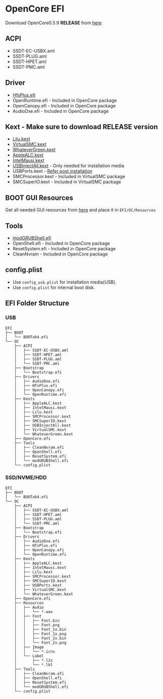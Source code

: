# OpenCore EFI

Download OpenCore0.5.9 **RELEASE** from [here](https://github.com/acidanthera/OpenCorePkg/releases/download/0.5.9/OpenCore-0.5.9-RELEASE.zip)

## ACPI 
- SSDT-EC-USBX.aml
- SSDT-PLUG.aml
- SSDT-HPET.aml
- SSDT-PMC.aml

## Driver
- [HfsPlus.efi](https://github.com/acidanthera/OcBinaryData/blob/master/Drivers/HfsPlus.efi)
- OpenRuntime.efi - Included in OpenCore package
- OpenCanopy.efi - Included in OpenCore package
- AudioDxe.efi - Included in OpenCore package

## Kext - Make sure to download RELEASE version
- [Lilu.kext](https://github.com/acidanthera/Lilu/releases/latest)
- [VirtualSMC.kext](https://github.com/acidanthera/VirtualSMC/releases/latest)
- [WhateverGreen.kext](https://github.com/acidanthera/WhateverGreen/releases/latest)
- [AppleALC.kext](https://github.com/acidanthera/AppleALC/releases/latest)
- [IntelMausi.kext](https://github.com/acidanthera/IntelMausi/releases/latest)
- [USBInjectAll.kext](https://bitbucket.org/RehabMan/os-x-usb-inject-all/downloads/RehabMan-USBInjectAll-2018-1108.zip) - Only needed for installation media
- USBPorts.kext - [Refer post installation](POST_INSTALL.md)
- SMCProcessor.kext - Included in VirtualSMC package
- SMCSuperIO.kext - Included in VirtualSMC package

## BOOT GUI Resources
Get all needed GUI resources from [here](https://github.com/acidanthera/OcBinaryData/tree/master/Resources) and place it in `EFI/OC/Resources`

## Tools
- [modGRUBShell.efi](https://github.com/datasone/grub-mod-setup_var/releases/download/1.1/modGRUBShell.efi)
- OpenShell.efi - Included in OpenCore package
- ResetSystem.efi - Included in OpenCore package
- CleanNvram - Included in OpenCore package

## config.plist

- Use `config_usb.plist` for installation media(USB).
- Use `config.plist` for internal boot disk.

## EFI Folder Structure

### USB
```
EFI
├── BOOT
│   └── BOOTx64.efi
└── OC
    ├── ACPI
    │   ├── SSDT-EC-USBX.aml
    │   ├── SSDT-HPET.aml
    │   ├── SSDT-PLUG.aml
    │   └── SSDT-PMC.aml
    ├── Bootstrap
    │   └── Bootstrap.efi
    ├── Drivers
    │   ├── AudioDxe.efi
    │   ├── HfsPlus.efi
    │   ├── OpenCanopy.efi
    │   └── OpenRuntime.efi
    ├── Kexts
    │   ├── AppleALC.kext
    │   ├── IntelMausi.kext
    │   ├── Lilu.kext
    │   ├── SMCProcessor.kext
    │   ├── SMCSuperIO.kext
    │   ├── USBInjectAll.kext
    │   ├── VirtualSMC.kext
    │   └── WhateverGreen.kext
    ├── OpenCore.efi
    ├── Tools
    │   ├── CleanNvram.efi
    │   ├── OpenShell.efi
    │   ├── ResetSystem.efi
    │   └── modGRUBShell.efi
    └── config.plist
```

### SSD/NVME/HDD
```
EFI
├── BOOT
│   └── BOOTx64.efi
└── OC
    ├── ACPI
    │   ├── SSDT-EC-USBX.aml
    │   ├── SSDT-HPET.aml
    │   ├── SSDT-PLUG.aml
    │   └── SSDT-PMC.aml
    ├── Bootstrap
    │   └── Bootstrap.efi
    ├── Drivers
    │   ├── AudioDxe.efi
    │   ├── HfsPlus.efi
    │   ├── OpenCanopy.efi
    │   └── OpenRuntime.efi
    ├── Kexts
    │   ├── AppleALC.kext
    │   ├── IntelMausi.kext
    │   ├── Lilu.kext
    │   ├── SMCProcessor.kext
    │   ├── SMCSuperIO.kext
    │   ├── USBPorts.kext
    │   ├── VirtualSMC.kext
    │   └── WhateverGreen.kext
    ├── OpenCore.efi
    ├── Resources
    │   ├── Audio
    │   │   └── *.wav
    │   ├── Font
    │   │   ├── Font.bin
    │   │   ├── Font.png
    │   │   ├── Font_1x.bin
    │   │   ├── Font_1x.png
    │   │   ├── Font_2x.bin
    │   │   └── Font_2x.png
    │   ├── Image
    │   │   └── *.icns
    │   └── Label
    │       ├── *.l2x
    │       └── *.lbl
    ├── Tools
    │   ├── CleanNvram.efi
    │   ├── OpenShell.efi
    │   ├── ResetSystem.efi
    │   └── modGRUBShell.efi
    └── config.plist

```
